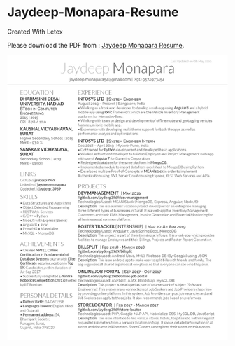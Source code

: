 # Jaydeep-Monapara-Resume
Created With Letex
<p>
    Please download the PDF from : <a href="https://github.com/jaydeep3969/Jaydeep-Monapara-               Resume/blob/master/Jaydeep_Monapara_Resume.pdf">Jaydeep Monapara Resume</a>.
</p>
    </embed>
</object>

![alt tag](https://github.com/jaydeep3969/Jaydeep-Monapara-Resume/blob/master/Jaydeep_Monapara_Resume.jpg)
